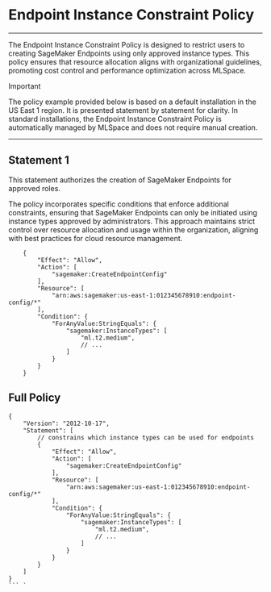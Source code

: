 # Endpoint Instance Constraint Policy

---

The Endpoint Instance Constraint Policy is designed to restrict users to creating SageMaker Endpoints using only approved instance types. This policy ensures that resource allocation aligns with organizational guidelines, promoting cost control and performance optimization across MLSpace.

> [!IMPORTANT]
> The policy example provided below is based on a default installation in the US East 1 region. It is presented statement by statement for clarity. In standard installations, the Endpoint Instance Constraint Policy is automatically managed by MLSpace and does not require manual creation.

---

## Statement 1

This statement authorizes the creation of SageMaker Endpoints for approved roles. 

The policy incorporates specific conditions that enforce additional constraints, ensuring that SageMaker Endpoints can only be initiated using instance types approved by administrators. This approach maintains strict control over resource allocation and usage within the organization, aligning with best practices for cloud resource management.

```json:line-numbers
    {
        "Effect": "Allow",
        "Action": [
            "sagemaker:CreateEndpointConfig"
        ],
        "Resource": [
            "arn:aws:sagemaker:us-east-1:012345678910:endpoint-config/*"
        ],
        "Condition": {
            "ForAnyValue:StringEquals": {
                "sagemaker:InstanceTypes": [
                    "ml.t2.medium",
                    // ...
                ]
            }
        }
    }
```

## Full Policy

```json:line-numbers
{
    "Version": "2012-10-17",
    "Statement": [
        // constrains which instance types can be used for endpoints
        {
            "Effect": "Allow",
            "Action": [
                "sagemaker:CreateEndpointConfig"
            ],
            "Resource": [
                "arn:aws:sagemaker:us-east-1:012345678910:endpoint-config/*"
            ],
            "Condition": {
                "ForAnyValue:StringEquals": {
                    "sagemaker:InstanceTypes": [
                        "ml.t2.medium",
                        // ...
                    ]
                }
            }
        }
    ]
}
``` `